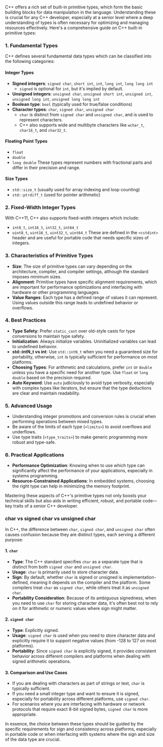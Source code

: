 C++ offers a rich set of built-in primitive types, which form the basic building blocks for data manipulation in the language. Understanding these is crucial for any C++ developer, especially at a senior level where a deep understanding of types is often necessary for optimizing and managing resources effectively. Here's a comprehensive guide on C++ built-in primitive types:

### 1. Fundamental Types

C++ defines several fundamental data types which can be classified into the following categories:

#### Integer Types

- **Signed integers**: `signed char`, `short int`, `int`, `long int`, `long long int`
  - `signed` is optional for `int`, but it's implied by default.
- **Unsigned integers**: `unsigned char`, `unsigned short int`, `unsigned int`, `unsigned long int`, `unsigned long long int`
- **Boolean type**: `bool` (typically used for true/false conditions)
- **Character types**: `char`, `signed char`, `unsigned char`
  - `char` is distinct from `signed char` and `unsigned char`, and is used to represent characters.
  - C++ also supports wide and multibyte characters like `wchar_t`, `char16_t`, and `char32_t`.

#### Floating Point Types

- `float`
- `double`
- `long double`
  These types represent numbers with fractional parts and differ in their precision and range.

#### Size Types

- `std::size_t` (usually used for array indexing and loop counting)
- `std::ptrdiff_t` (used for pointer arithmetic)

### 2. Fixed-Width Integer Types

With C++11, C++ also supports fixed-width integers which include:

- `int8_t`, `int16_t`, `int32_t`, `int64_t`
- `uint8_t`, `uint16_t`, `uint32_t`, `uint64_t`
  These are defined in the `<cstdint>` header and are useful for portable code that needs specific sizes of integers.

### 3. Characteristics of Primitive Types

- **Size**: The size of primitive types can vary depending on the architecture, compiler, and compiler settings, although the standard imposes minimum sizes.
- **Alignment**: Primitive types have specific alignment requirements, which are important for performance optimizations and interfacing with hardware or other programming languages.
- **Value Ranges**: Each type has a defined range of values it can represent. Using values outside this range leads to undefined behavior or overflows.

### 4. Best Practices

- **Type Safety**: Prefer `static_cast` over old-style casts for type conversions to maintain type safety.
- **Initialization**: Always initialize variables. Uninitialized variables can lead to undefined behavior.
- **std::intN_t vs int**: Use `std::intN_t` when you need a guaranteed size for portability, otherwise, `int` is typically sufficient for performance on most platforms.
- **Choosing Types**: For arithmetic and calculations, prefer `int` or `double` unless you have a specific need for another type. Use `float` or `long double` based on the precision required.
- **Auto Keyword**: Use `auto` judiciously to avoid type verbosity, especially with complex types like iterators, but ensure that the type deductions are clear and maintain readability.

### 5. Advanced Usage

- Understanding integer promotions and conversion rules is crucial when performing operations between mixed types.
- Be aware of the limits of each type (`<limits>`) to avoid overflows and underflows.
- Use type traits (`<type_traits>`) to make generic programming more robust and type-safe.

### 6. Practical Applications

- **Performance Optimization**: Knowing when to use which type can significantly affect the performance of your applications, especially in systems programming.
- **Resource-Constrained Applications**: In embedded systems, choosing the right type can help in minimizing the memory footprint.

Mastering these aspects of C++'s primitive types not only boosts your technical skills but also aids in writing efficient, robust, and portable code—key traits of a senior C++ developer.

### char vs signed char vs unsigned char

In C++, the difference between `char`, `signed char`, and `unsigned char` often causes confusion because they are distinct types, each serving a different purpose:

#### 1. `char`

- **Type**: The C++ standard specifies `char` as a separate type that is distinct from both `signed char` and `unsigned char`.
- **Usage**: `char` is primarily used to store character data.
- **Sign**: By default, whether `char` is signed or unsigned is implementation-defined, meaning it depends on the compiler and the platform. Some compilers treat `char` as `signed char`, while others treat it as `unsigned char`.
- **Portability Consideration**: Because of its ambiguous signedness, when you need to use `char` for storing character data, it's often best not to rely on it for arithmetic or numeric values where sign might matter.

#### 2. `signed char`

- **Type**: Explicitly signed.
- **Usage**: `signed char` is used when you need to store character data and explicitly require it to support negative values (from -128 to 127 on most platforms).
- **Portability**: Since `signed char` is explicitly signed, it provides consistent behavior across different compilers and platforms when dealing with signed arithmetic operations.

#### 3. Comparison and Use Cases

- If you are dealing with characters as part of strings or text, `char` is typically sufficient.
- If you need a small integer type and want to ensure it is signed, especially for portability across different platforms, use `signed char`.
- For scenarios where you are interfacing with hardware or network protocols that require exact 8-bit signed bytes, `signed char` is more appropriate.

In essence, the choice between these types should be guided by the specific requirements for sign and consistency across platforms, especially in portable code or when interfacing with systems where the sign and size of the data type are crucial.

###
